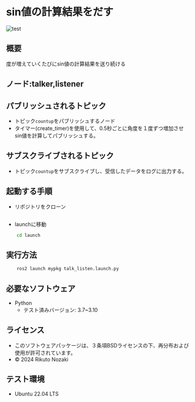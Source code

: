 # sin値の計算結果をだす
![test](https://github.com/rikutonozaki/robosys2024/actions/workflows/test.yml/badge.svg)

## 概要

度が増えていくたびにsin値の計算結果を送り続ける

## ノード:talker,listener



## パブリッシュされるトピック

- トピック```countup```をパブリッシュするノード
- タイマー(create_timer)を使用して、0.5秒ごとに角度を１度ずつ増加させsin値を計算してパブリッシュする。

## サブスクライブされるトピック

- トピック```countup```をサブスクライブし、受信したデータをログに出力する。

## 起動する手順

- リポジトリをクローン
```bash

```

- launchに移動
```bash
	cd launch
```

## 実行方法

```bash
	ros2 launch mypkg talk_listen.launch.py
```

## 必要なソフトウェア
- Python
	- テスト済みバージョン: 3.7~3.10

## ライセンス

- このソフトウェアパッケージは、３条項BSDライセンスの下、再分布および使用が許可されています。
- © 2024 Rikuto Nozaki

## テスト環境

-  Ubuntu 22.04 LTS
